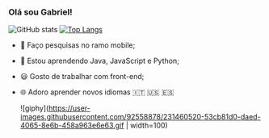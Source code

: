 ###                                                                   Olá sou Gabriel!

![GitHub stats](https://github-readme-stats.vercel.app/api?username=GabrielBBarros&show_icons=true&theme=cobalt)   [![Top Langs](https://github-readme-stats.vercel.app/api/top-langs/?username=GabrielBBarros&hide_progress=true&theme=cobalt)](https://github.com/anuraghazra/github-readme-stats)


- 🔭 Faço pesquisas no ramo mobile;                                                                  
- 🌱 Estou aprendendo Java, JavaScript e Python;
- 😃 Gosto de trabalhar com front-end;
- 🌐 Adoro aprender novos idiomas 🇮🇹 🇺🇸 🇪🇸 
                                                                                  
                                                                                     
   ![giphy](https://user-images.githubusercontent.com/92558878/231460520-53cb81d0-daed-4065-8e6b-458a963e6e63.gif | width=100)      


